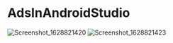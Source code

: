 # AdsInAndroidStudio
![Screenshot_1628821420](https://user-images.githubusercontent.com/74593517/129296202-1c5bb127-869a-4621-8c96-d6f9a893b657.png) ![Screenshot_1628821423](https://user-images.githubusercontent.com/74593517/129296206-ddf14a3e-a4cf-4620-8cc3-c86e29a29103.png)
